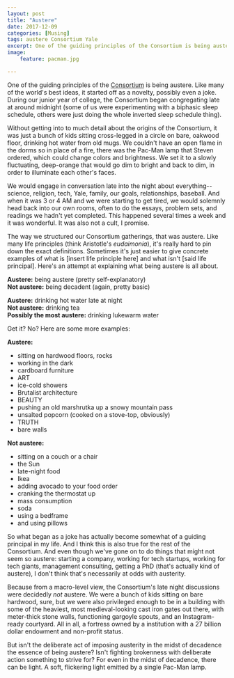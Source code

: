 ```yaml
---
layout: post
title: "Austere"
date: 2017-12-09
categories: [Musing]
tags: austere Consortium Yale
excerpt: One of the guiding principles of the Consortium is being austere. Like many of the world's best ideas, it started off as a novelty, possibly even a joke. During our junior year of college, we began congregating late at night...
image:
    feature: pacman.jpg

---
```


One of the guiding principles of the [Consortium](consortium.pw) is being austere. Like many of the world's best ideas, it started off as a novelty, possibly even a joke. During our junior year of college, the Consortium began congregating late at around midnight (some of us were experimenting with a biphasic sleep schedule, others were just doing the whole inverted sleep schedule thing).

Without getting into to much detail about the origins of the Consortium, it was just a bunch of kids sitting cross-legged in a circle on bare, oakwood floor, drinking hot water from old mugs. We couldn't have an open flame in the dorms so in place of a fire, there was the Pac-Man lamp that Steven ordered, which could change colors and brightness. We set it to a slowly fluctuating, deep-orange that would go dim to bright and back to dim, in order to illuminate each other's faces.

We would engage in conversation late into the night about everything-- science, religion, tech, Yale, family, our goals, relationships, baseball. And when it was 3 or 4 AM and we were starting to get tired, we would solemnly head back into our own rooms, often to do the essays, problem sets, and readings we hadn't yet completed. This happened several times a week and it was wonderful. It was also not a cult, I promise.

The way we structured our Consortium gatherings, that was austere. Like many life principles (think Aristotle's *eudaimonia*), it's really hard to pin down the exact definitions. Sometimes it's just easier to give concrete examples of what is [insert life principle here] and what isn't [said life principal]. Here's an attempt at explaining what being austere is all about.

**Austere:** being austere (pretty self-explanatory)  
**Not austere:** being decadent (again, pretty basic)

**Austere:** drinking hot water late at night  
**Not austere:** drinking tea  
**Possibly the most austere:** drinking lukewarm water

Get it? No? Here are some more examples:

**Austere:**  
- sitting on hardwood floors, rocks   
- working in the dark  
- cardboard furniture  
- ART  
- ice-cold showers  
- Brutalist architecture  
- BEAUTY  
- pushing an old marshrutka up a snowy mountain pass  
- unsalted popcorn (cooked on a stove-top, obviously)  
- TRUTH  
- bare walls  


**Not austere:**  
- sitting on a couch or a chair  
- the Sun  
- late-night food  
- Ikea  
- adding avocado to your food order  
- cranking the thermostat up  
- mass consumption  
- soda  
- using a bedframe  
- and using pillows  

So what began as a joke has actually become somewhat of a guiding principal in my life. And I think this is also true for the rest of the Consortium. And even though we've gone on to do things that might not seem so austere: starting a company, working for tech startups, working for tech giants, management consulting, getting a PhD (that's actually kind of austere), I don't think that's necessarily at odds with austerity.

Because from a macro-level view, the Consortium's late night discussions were decidedly *not* austere. We were a bunch of kids sitting on bare hardwood, sure, but we were also privileged enough to be in a building with some of the heaviest, most medieval-looking cast iron gates out there, with meter-thick stone walls, functioning gargoyle spouts, and an Instagram-ready courtyard. All in all, a fortress owned by a institution with a 27 billion dollar endowment and non-profit status.

But isn't the deliberate act of imposing austerity in the midst of decadence the essence of being austere? Isn't fighting brokenness with deliberate action something to strive for? For even in the midst of decadence, there can be light. A soft, flickering light emitted by a single Pac-Man lamp.
